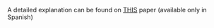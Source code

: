 A detailed explanation can be found on [THIS](http://sedici.unlp.edu.ar/bitstream/handle/10915/58196/Documento_completo.pdf-PDFA.pdf?sequence=1&isAllowed=y) paper (available only in Spanish)
